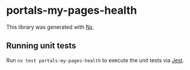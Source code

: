 # portals-my-pages-health

This library was generated with [Nx](https://nx.dev).

## Running unit tests

Run `nx test portals-my-pages-health` to execute the unit tests via [Jest](https://jestjs.io).
